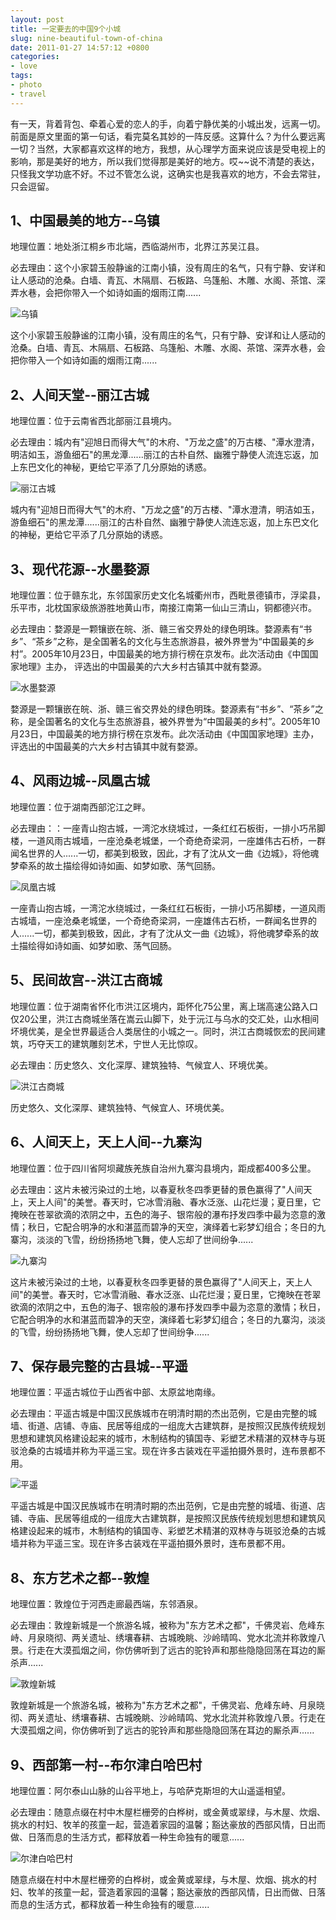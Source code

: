 ```yaml
---
layout: post
title: 一定要去的中国9个小城
slug: nine-beautiful-town-of-china
date: 2011-01-27 14:57:12 +0800
categories:
- love
tags:
- photo
- travel
---
```


有一天，背着背包、牵着心爱的恋人的手，向着宁静优美的小城出发，远离一切。前面是原文里面的第一句话，看完莫名其妙的一阵反感。这算什么？为什么要远离一切？当然，大家都喜欢这样的地方，我想，从心理学方面来说应该是受电视上的影响，那是美好的地方，所以我们觉得那是美好的地方。哎~~说不清楚的表达，只怪我文学功底不好。不过不管怎么说，这确实也是我喜欢的地方，不会去常驻，只会逗留。

## 1、中国最美的地方--乌镇

地理位置：地处浙江桐乡市北端，西临湖州市，北界江苏吴江县。

必去理由：这个小家碧玉般静谧的江南小镇，没有周庄的名气，只有宁静、安详和让人感动的沧桑。白墙、青瓦、木隔扇、石板路、乌篷船、木雕、水阁、茶馆、深弄水巷，会把你带入一个如诗如画的烟雨江南......

<img src="{{ site.path.uploads }}2011/01/27/nine-beautiful-town-of-china/town1.jpg" alt="乌镇" />

这个小家碧玉般静谧的江南小镇，没有周庄的名气，只有宁静、安详和让人感动的沧桑。白墙、青瓦、木隔扇、石板路、乌篷船、木雕、水阁、茶馆、深弄水巷，会把你带入一个如诗如画的烟雨江南......

## 2、人间天堂--丽江古城

地理位置：位于云南省西北部丽江县境内。

必去理由：城内有"迎旭日而得大气"的木府、"万龙之盛"的万古楼、"潭水澄清，明洁如玉，游鱼细石"的黑龙潭......丽江的古朴自然、幽雅宁静使人流连忘返，加上东巴文化的神秘，更给它平添了几分原始的诱惑。

<img src="{{ site.path.uploads }}2011/01/27/nine-beautiful-town-of-china/town2.jpg" alt="丽江古城" />

城内有"迎旭日而得大气"的木府、"万龙之盛"的万古楼、"潭水澄清，明洁如玉，游鱼细石"的黑龙潭......丽江的古朴自然、幽雅宁静使人流连忘返，加上东巴文化的神秘，更给它平添了几分原始的诱惑。

## 3、现代花源--水墨婺源

地理位置：位于赣东北，东邻国家历史文化名城衢州市，西毗景德镇市，浮梁县，乐平市，北枕国家级旅游胜地黄山市，南接江南第一仙山三清山，铜都德兴市。

必去理由：婺源是一颗镶嵌在皖、浙、赣三省交界处的绿色明珠。婺源素有“书乡”、“茶乡”之称，是全国著名的文化与生态旅游县，被外界誉为“中国最美的乡村”。2005年10月23日，中国最美的地方排行榜在京发布。此次活动由《中国国家地理》主办， 评选出的中国最美的六大乡村古镇其中就有婺源。

<img src="{{ site.path.uploads }}2011/01/27/nine-beautiful-town-of-china/town3.jpg" alt="水墨婺源" />

婺源是一颗镶嵌在皖、浙、赣三省交界处的绿色明珠。婺源素有“书乡”、“茶乡”之称，是全国著名的文化与生态旅游县，被外界誉为“中国最美的乡村”。2005年10月23日，中国最美的地方排行榜在京发布。此次活动由《中国国家地理》主办， 评选出的中国最美的六大乡村古镇其中就有婺源。

## 4、风雨边城--凤凰古城

地理位置：位于湖南西部沱江之畔。

必去理由：：一座青山抱古城，一湾沱水绕城过，一条红红石板街，一排小巧吊脚楼，一道风雨古城墙，一座沧桑老城堡，一个奇绝奇梁洞，一座雄伟古石桥，一群闻名世界的人......一切，都美到极致，因此，才有了沈从文一曲《边城》，将他魂梦牵系的故土描绘得如诗如画、如梦如歌、荡气回肠。

<img src="{{ site.path.uploads }}2011/01/27/nine-beautiful-town-of-china/town4.jpg" alt="凤凰古城" />

一座青山抱古城，一湾沱水绕城过，一条红红石板街，一排小巧吊脚楼，一道风雨古城墙，一座沧桑老城堡，一个奇绝奇梁洞，一座雄伟古石桥，一群闻名世界的人......一切，都美到极致，因此，才有了沈从文一曲《边城》，将他魂梦牵系的故土描绘得如诗如画、如梦如歌、荡气回肠。

## 5、民间故宫--洪江古商城

地理位置：位于湖南省怀化市洪江区境内，距怀化75公里，离上瑞高速公路入口仅20公里，洪江古商城坐落在嵩云山脚下，处于沅江与乌水的交汇处，山水相间坏境优美，是全世界最适合人类居住的小城之一。同时，洪江古商城恢宏的民间建筑，巧夺天工的建筑雕刻艺术，宁世人无比惊叹。

必去理由：历史悠久、文化深厚、建筑独特、气候宜人、环境优美。

<img src="{{ site.path.uploads }}2011/01/27/nine-beautiful-town-of-china/town5.jpg" alt="洪江古商城" />

历史悠久、文化深厚、建筑独特、气候宜人、环境优美。

## 6、人间天上，天上人间--九寨沟

地理位置：位于四川省阿坝藏族羌族自治州九寨沟县境内，距成都400多公里。

必去理由：这片未被污染过的土地，以春夏秋冬四季更替的景色赢得了"人间天上，天上人间"的美誉。春天时，它冰雪消融、春水泛涨、山花烂漫；夏日里，它掩映在苍翠欲滴的浓阴之中，五色的海子、银帘般的瀑布抒发四季中最为恣意的激情；秋日，它配合明净的水和湛蓝而碧净的天空，演绎着七彩梦幻组合；冬日的九寨沟，淡淡的飞雪，纷纷扬扬地飞舞，使人忘却了世间纷争......

<img src="{{ site.path.uploads }}2011/01/27/nine-beautiful-town-of-china/town6.jpg" alt="九寨沟" />

这片未被污染过的土地，以春夏秋冬四季更替的景色赢得了"人间天上，天上人间"的美誉。春天时，它冰雪消融、春水泛涨、山花烂漫；夏日里，它掩映在苍翠欲滴的浓阴之中，五色的海子、银帘般的瀑布抒发四季中最为恣意的激情；秋日，它配合明净的水和湛蓝而碧净的天空，演绎着七彩梦幻组合；冬日的九寨沟，淡淡的飞雪，纷纷扬扬地飞舞，使人忘却了世间纷争......

## 7、保存最完整的古县城--平遥

地理位置：平遥古城位于山西省中部、太原盆地南缘。

必去理由：平遥古城是中国汉民族城市在明清时期的杰出范例，它是由完整的城墙、街道、店铺、寺庙、民居等组成的一组庞大古建筑群，是按照汉民族传统规划思想和建筑风格建设起来的城市，木制结构的镇国寺、彩塑艺术精湛的双林寺与斑驳沧桑的古城墙并称为平遥三宝。现在许多古装戏在平遥拍摄外景时，连布景都不用。

<img src="{{ site.path.uploads }}2011/01/27/nine-beautiful-town-of-china/town7.jpg" alt="平遥" />

平遥古城是中国汉民族城市在明清时期的杰出范例，它是由完整的城墙、街道、店铺、寺庙、民居等组成的一组庞大古建筑群，是按照汉民族传统规划思想和建筑风格建设起来的城市，木制结构的镇国寺、彩塑艺术精湛的双林寺与斑驳沧桑的古城墙并称为平遥三宝。现在许多古装戏在平遥拍摄外景时，连布景都不用。

## 8、东方艺术之都--敦煌

地理位置：敦煌位于河西走廊最西端，东邻酒泉。

必去理由：敦煌新城是一个旅游名城，被称为"东方艺术之都"，千佛灵岩、危峰东峙、月泉晓彻、两关遗址、绣壤春耕、古城晚眺、沙岭晴鸣、党水北流并称敦煌八景。行走在大漠孤烟之间，你仿佛听到了远古的驼铃声和那些隐隐回荡在耳边的厮杀声......

<img src="{{ site.path.uploads }}2011/01/27/nine-beautiful-town-of-china/town8.jpg" alt="敦煌新城" />

敦煌新城是一个旅游名城，被称为"东方艺术之都"，千佛灵岩、危峰东峙、月泉晓彻、两关遗址、绣壤春耕、古城晚眺、沙岭晴鸣、党水北流并称敦煌八景。行走在大漠孤烟之间，你仿佛听到了远古的驼铃声和那些隐隐回荡在耳边的厮杀声......

## 9、西部第一村--布尔津白哈巴村

地理位置：阿尔泰山山脉的山谷平地上，与哈萨克斯坦的大山遥遥相望。

必去理由：随意点缀在村中木屋栏栅旁的白桦树，或金黄或翠绿，与木屋、炊烟、挑水的村妇、牧羊的孩童一起，营造着家园的温馨；豁达豪放的西部风情，日出而做、日落而息的生活方式，都释放着一种生命独有的暖意......

<img src="{{ site.path.uploads }}2011/01/27/nine-beautiful-town-of-china/town9.jpg" alt="尔津白哈巴村" />

随意点缀在村中木屋栏栅旁的白桦树，或金黄或翠绿，与木屋、炊烟、挑水的村妇、牧羊的孩童一起，营造着家园的温馨；豁达豪放的西部风情，日出而做、日落而息的生活方式，都释放着一种生命独有的暖意...... 

